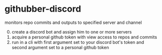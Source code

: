 # githubber-discord
monitors repo commits and outputs to specified server and channel

0. create a discord bot and assign him to one or more servers
1. acquire a personal github token with view access to repos and commits
2. run in a cli with first argument set to your discord bot's token and second argument set to a personal github token
